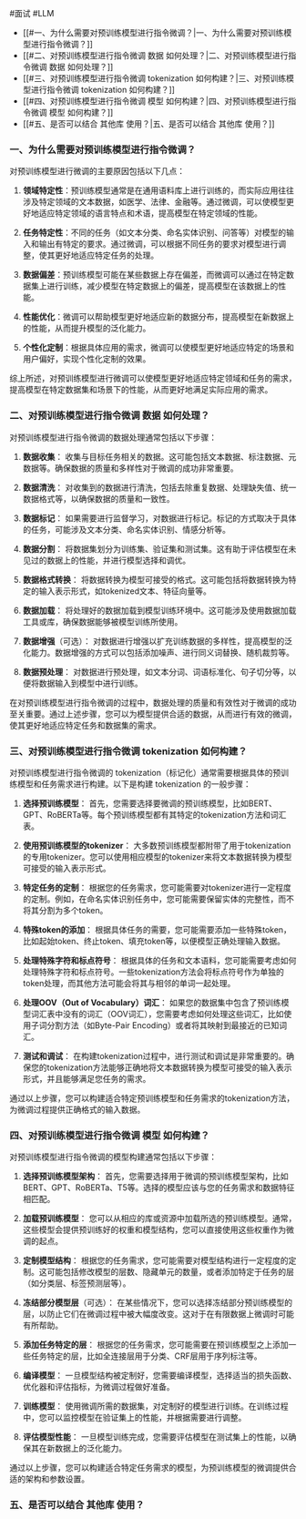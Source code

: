 #面试 #LLM 

- [[#一、为什么需要对预训练模型进行指令微调？|一、为什么需要对预训练模型进行指令微调？]]
- [[#二、对预训练模型进行指令微调 数据 如何处理？|二、对预训练模型进行指令微调 数据 如何处理？]]
- [[#三、对预训练模型进行指令微调 tokenization 如何构建？|三、对预训练模型进行指令微调 tokenization 如何构建？]]
- [[#四、对预训练模型进行指令微调 模型 如何构建？|四、对预训练模型进行指令微调 模型 如何构建？]]
- [[#五、是否可以结合 其他库 使用？|五、是否可以结合 其他库 使用？]]

### 一、为什么需要对预训练模型进行指令微调？
对预训练模型进行微调的主要原因包括以下几点：

1. **领域特定性**：预训练模型通常是在通用语料库上进行训练的，而实际应用往往涉及特定领域的文本数据，如医学、法律、金融等。通过微调，可以使模型更好地适应特定领域的语言特点和术语，提高模型在特定领域的性能。

2. **任务特定性**：不同的任务（如文本分类、命名实体识别、问答等）对模型的输入和输出有特定的要求。通过微调，可以根据不同任务的要求对模型进行调整，使其更好地适应特定任务的处理。

3. **数据偏差**：预训练模型可能在某些数据上存在偏差，而微调可以通过在特定数据集上进行训练，减少模型在特定数据上的偏差，提高模型在该数据上的性能。

4. **性能优化**：微调可以帮助模型更好地适应新的数据分布，提高模型在新数据上的性能，从而提升模型的泛化能力。

5. **个性化定制**：根据具体应用的需求，微调可以使模型更好地适应特定的场景和用户偏好，实现个性化定制的效果。

综上所述，对预训练模型进行微调可以使模型更好地适应特定领域和任务的需求，提高模型在特定数据集和场景下的性能，从而更好地满足实际应用的需求。

### 二、对预训练模型进行指令微调 数据 如何处理？
对预训练模型进行指令微调的数据处理通常包括以下步骤：

1. **数据收集**：
   收集与目标任务相关的数据。这可能包括文本数据、标注数据、元数据等。确保数据的质量和多样性对于微调的成功非常重要。

2. **数据清洗**：
   对收集到的数据进行清洗，包括去除重复数据、处理缺失值、统一数据格式等，以确保数据的质量和一致性。

3. **数据标记**：
   如果需要进行监督学习，对数据进行标记。标记的方式取决于具体的任务，可能涉及文本分类、命名实体识别、情感分析等。

4. **数据分割**：
   将数据集划分为训练集、验证集和测试集。这有助于评估模型在未见过的数据上的性能，并进行模型选择和调优。

5. **数据格式转换**：
   将数据转换为模型可接受的格式。这可能包括将数据转换为特定的输入表示形式，如tokenized文本、特征向量等。

6. **数据加载**：
   将处理好的数据加载到模型训练环境中。这可能涉及使用数据加载工具或库，确保数据能够被模型训练所使用。

7. **数据增强**（可选）：
   对数据进行增强以扩充训练数据的多样性，提高模型的泛化能力。数据增强的方式可以包括添加噪声、进行同义词替换、随机裁剪等。

8. **数据预处理**：
   对数据进行预处理，如文本分词、词语标准化、句子切分等，以便将数据输入到模型中进行训练。

在对预训练模型进行指令微调的过程中，数据处理的质量和有效性对于微调的成功至关重要。通过上述步骤，您可以为模型提供合适的数据，从而进行有效的微调，使其更好地适应特定任务和数据集的需求。

### 三、对预训练模型进行指令微调 tokenization 如何构建？
对预训练模型进行指令微调的 tokenization（标记化）通常需要根据具体的预训练模型和任务需求进行构建。以下是构建 tokenization 的一般步骤：

1. **选择预训练模型**：
   首先，您需要选择要微调的预训练模型，比如BERT、GPT、RoBERTa等。每个预训练模型都有其特定的tokenization方法和词汇表。

2. **使用预训练模型的tokenizer**：
   大多数预训练模型都附带了用于tokenization的专用tokenizer。您可以使用相应模型的tokenizer来将文本数据转换为模型可接受的输入表示形式。

3. **特定任务的定制**：
   根据您的任务需求，您可能需要对tokenizer进行一定程度的定制。例如，在命名实体识别任务中，您可能需要保留实体的完整性，而不将其分割为多个token。

4. **特殊token的添加**：
   根据具体任务的需要，您可能需要添加一些特殊token，比如起始token、终止token、填充token等，以便模型正确处理输入数据。

5. **处理特殊字符和标点符号**：
   根据具体的任务和文本语料，您可能需要考虑如何处理特殊字符和标点符号。一些tokenization方法会将标点符号作为单独的token处理，而其他方法可能会将其与相邻的单词一起处理。

6. **处理OOV（Out of Vocabulary）词汇**：
   如果您的数据集中包含了预训练模型词汇表中没有的词汇（OOV词汇），您需要考虑如何处理这些词汇，比如使用子词分割方法（如Byte-Pair Encoding）或者将其映射到最接近的已知词汇。

7. **测试和调试**：
   在构建tokenization过程中，进行测试和调试是非常重要的。确保您的tokenization方法能够正确地将文本数据转换为模型可接受的输入表示形式，并且能够满足您任务的需求。

通过以上步骤，您可以构建适合特定预训练模型和任务需求的tokenization方法，为微调过程提供正确格式的输入数据。

### 四、对预训练模型进行指令微调 模型 如何构建？
对预训练模型进行指令微调的模型构建通常包括以下步骤：

1. **选择预训练模型架构**：
   首先，您需要选择用于微调的预训练模型架构，比如BERT、GPT、RoBERTa、T5等。选择的模型应该与您的任务需求和数据特征相匹配。

2. **加载预训练模型**：
   您可以从相应的库或资源中加载所选的预训练模型。通常，这些模型会提供预训练好的权重和模型结构，您可以直接使用这些权重作为微调的起点。

3. **定制模型结构**：
   根据您的任务需求，您可能需要对模型结构进行一定程度的定制。这可能包括修改模型的层数、隐藏单元的数量，或者添加特定于任务的层（如分类层、标签预测层等）。

4. **冻结部分模型层**（可选）：
   在某些情况下，您可以选择冻结部分预训练模型的层，以防止它们在微调过程中被大幅度改变。这对于在有限数据上微调时可能有所帮助。

5. **添加任务特定的层**：
   根据您的任务需求，您可能需要在预训练模型之上添加一些任务特定的层，比如全连接层用于分类、CRF层用于序列标注等。

6. **编译模型**：
   一旦模型结构被定制好，您需要编译模型，选择适当的损失函数、优化器和评估指标，为微调过程做好准备。

7. **训练模型**：
   使用微调所需的数据集，对定制好的模型进行训练。在训练过程中，您可以监控模型在验证集上的性能，并根据需要进行调整。

8. **评估模型性能**：
   一旦模型训练完成，您需要评估模型在测试集上的性能，以确保其在新数据上的泛化能力。

通过以上步骤，您可以构建适合特定任务需求的模型，为预训练模型的微调提供合适的架构和参数设置。

### 五、是否可以结合 其他库 使用？